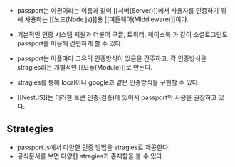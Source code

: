 - passport는 여권이라는 이름과 같이 [[서버(Server)]]에서 사용자를 인증하기 위해 사용하는 [[노드(Node.js)]]용 [[미들웨어(Middleware)]]이다.

- 기본적인 인증 시스템 지원과 더불어 구글, 트위터, 페이스북 과 같이 소셜로그인도 passport를 이용해 간편하게 할 수 있다.
- passport는 어플마다 고유의 인증방식이 있음을 간주하고. 각 인증방식을 stragies라는 개별적인 [[모듈(Module)]]로 만든다.
- stragies를 통해 local이나 google과 같은 인증방식을 구현할 수 있다.
- [[NestJS]]는 이러한 토큰 인증(검증)에 있어서 passport의 사용을 권장하고 있다.


## Strategies

- passport.js에서 다양한 인증 방법을 stragies로 제공한다. 
- 공식문서를 보면 다양한 stragies가 존재함을 볼 수 있다. 


